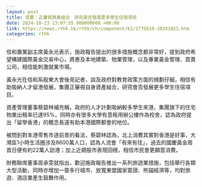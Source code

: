 ```yaml
---
layout: post
title: 信置：正審視資產組合　研究是否發展更多學生住宿項目
date: 2024-10-23 13:07:55.000000000 +08:00
link: https://news.rthk.hk/rthk/ch/component/k2/1775819-20241023.htm
categories: rthk
---
```


信和置業副主席黃永光表示，施政報告提出的很多措施概念都非常好，提到政府希望構建國際黃金交易中心，將惠及本地建築、物業管理，以及專業黃金管理、買賣公司，相信能刺激就業市場。

黃永光在信和系股東大會後見記者，談及政府對教育政策方面的規劃仔細，相信有助吸納人才留港發展，集團正審視自身資產組合，研究會否發展更多學生住宿項目。

資產管理董事蔡碧林補充稱，政府的人才計劃吸納較多學生來港，集團旗下的住宅物業出租率已達95%，同時亦有很多大學有意租用辦公樓作為校舍，認為政府提出「留學香港」的概念長遠有助本港國際都會的地位。

被問到對本港零售市道前景的看法，蔡碧林認為，北上消費其實對香港是好事，大灣區1小時生活圈涉及8600萬人口，認為人流會「有來有往」，過去的國慶黃金周首日便有約22萬人訪港；加上近期股市表現回穩，相信市民會更願意消費。

財務聯席董事周承雯就指出，歡迎施政報告推出一系列旅遊業措施，包括舉行各類大型活動，同時亦增加一簽多行城市、放寬東盟國家簽證、熊貓經濟等，均對旅遊、酒店業產生鼓舞作用。
